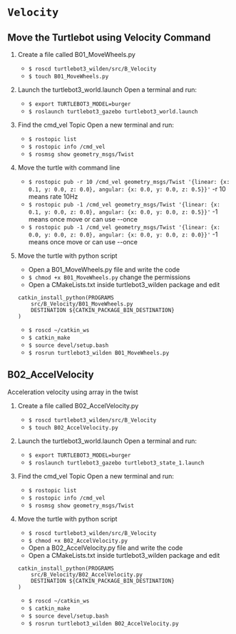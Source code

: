 # `Velocity`

## Move the Turtlebot using Velocity Command

1. Create a file called B01_MoveWheels.py

   - `$ roscd turtlebot3_wilden/src/B_Velocity`
   - `$ touch B01_MoveWheels.py`

2. Launch the turtlebot3_world.launch
   Open a terminal and run:

   - `$ export TURTLEBOT3_MODEL=burger`
   - `$ roslaunch turtlebot3_gazebo turtlebot3_world.launch`

3. Find the cmd_vel Topic
   Open a new terminal and run:

   - `$ rostopic list`
   - `$ rostopic info /cmd_vel`
   - `$ rosmsg show geometry_msgs/Twist`

4. Move the turtle with command line

   - `$ rostopic pub -r 10 /cmd_vel geometry_msgs/Twist '{linear: {x: 0.1, y: 0.0, z: 0.0}, angular: {x: 0.0, y: 0.0, z: 0.5}}'` -r 10 means rate 10Hz
   - `$ rostopic pub -1 /cmd_vel geometry_msgs/Twist '{linear: {x: 0.1, y: 0.0, z: 0.0}, angular: {x: 0.0, y: 0.0, z: 0.5}}'` -1 means once move or can use --once
   - `$ rostopic pub -1 /cmd_vel geometry_msgs/Twist '{linear: {x: 0.0, y: 0.0, z: 0.0}, angular: {x: 0.0, y: 0.0, z: 0.0}}'` -1 means once move or can use --once

5. Move the turtle with python script

   - Open a B01_MoveWheels.py file and write the code
   - `$ chmod +x B01_MoveWheels.py` change the permissions
   - Open a CMakeLists.txt inside turtlebot3_wilden package and edit

   ```
   catkin_install_python(PROGRAMS
       src/B_Velocity/B01_MoveWheels.py
       DESTINATION ${CATKIN_PACKAGE_BIN_DESTINATION}
   )
   ```

   - `$ roscd ~/catkin_ws`
   - `$ catkin_make`
   - `$ source devel/setup.bash`
   - `$ rosrun turtlebot3_wilden B01_MoveWheels.py`

## B02_AccelVelocity

Acceleration velocity using array in the twist

1. Create a file called B02_AccelVelocity.py

   - `$ roscd turtlebot3_wilden/src/B_Velocity`
   - `$ touch B02_AccelVelocity.py`

2. Launch the turtlebot3_world.launch
   Open a terminal and run:

   - `$ export TURTLEBOT3_MODEL=burger`
   - `$ roslaunch turtlebot3_gazebo turtlebot3_state_1.launch`

3. Find the cmd_vel Topic
   Open a new terminal and run:

   - `$ rostopic list`
   - `$ rostopic info /cmd_vel`
   - `$ rosmsg show geometry_msgs/Twist`

4. Move the turtle with python script

   - `$ roscd turtlebot3_wilden/src/B_Velocity`
   - `$ chmod +x B02_AccelVelocity.py`
   - Open a B02_AccelVelocity.py file and write the code
   - Open a CMakeLists.txt inside turtlebot3_wilden package and edit

   ```
   catkin_install_python(PROGRAMS
       src/B_Velocity/B02_AccelVelocity.py
       DESTINATION ${CATKIN_PACKAGE_BIN_DESTINATION}
   )
   ```

   - `$ roscd ~/catkin_ws`
   - `$ catkin_make`
   - `$ source devel/setup.bash`
   - `$ rosrun turtlebot3_wilden B02_AccelVelocity.py`
